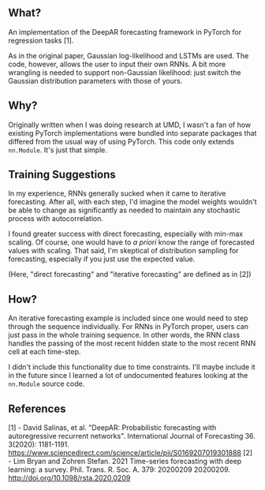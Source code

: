 ## What?
An implementation of the DeepAR forecasting framework in PyTorch for regression tasks [1].

As in the original paper, Gaussian log-likelihood and LSTMs are used. The code,
however, allows the user to input their own RNNs. A bit more wrangling
is needed to support non-Gaussian likelihood: just switch the Gaussian distribution
parameters with those of yours.
## Why?
Originally written when I was doing research at UMD, I wasn't a fan of how 
existing PyTorch implementations were bundled into separate packages that
differed from the usual way of using PyTorch. This code only extends `nn.Module`.
It's just that simple.
## Training Suggestions
In my experience, RNNs generally sucked when it came to iterative forecasting.
After all, with each step, I'd imagine the model weights wouldn't be able to 
change as significantly as needed to maintain any stochastic process with 
autocorrelation.

I found greater success with direct forecasting, especially with min-max scaling.
Of course, one would have to _a priori_ know the range of forecasted values with scaling.
That said, I'm skeptical of distribution sampling for forecasting, especially if you
just use the expected value.

(Here, "direct forecasting" and "iterative forecasting" are defined as in [2])
## How?
An iterative forecasting example is included since one would need to step through
the sequence individually.
For RNNs in PyTorch proper, users can just pass in the whole training sequence.
In other words, the RNN class handles the passing of the most recent hidden 
state to the most recent RNN cell at each time-step.

I didn't include this functionality due to time constraints. I'll maybe include
it in the future since I learned a lot of undocumented features looking at the `nn.Module` 
source code.
## References
[1] - David Salinas, et al. "DeepAR: Probabilistic forecasting with autoregressive recurrent networks". International Journal of Forecasting 36. 3(2020): 1181-1191. https://www.sciencedirect.com/science/article/pii/S0169207019301888
[2] - Lim Bryan and Zohren Stefan. 2021 Time-series forecasting with deep learning: a survey. Phil. Trans. R. Soc. A. 379: 20200209 20200209. http://doi.org/10.1098/rsta.2020.0209
